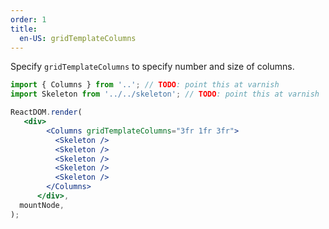 ```yaml
---
order: 1
title:
  en-US: gridTemplateColumns
---
```


Specify `gridTemplateColumns` to specify number and size of columns.

```jsx
import { Columns } from '..'; // TODO: point this at varnish
import Skeleton from '../../skeleton'; // TODO: point this at varnish

ReactDOM.render(
   <div>
        <Columns gridTemplateColumns="3fr 1fr 3fr">
          <Skeleton />
          <Skeleton />
          <Skeleton />
          <Skeleton />
          <Skeleton />
        </Columns>
      </div>,
  mountNode,
);
```
